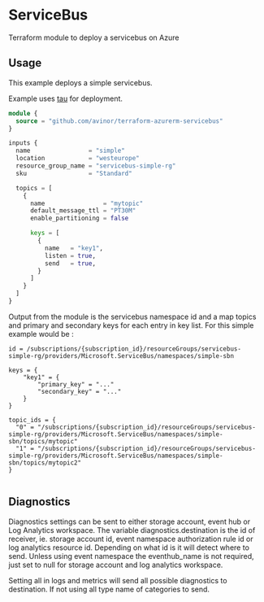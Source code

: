 # ServiceBus

Terraform module to deploy a servicebus on Azure 


## Usage

This example deploys a simple servicebus.

Example uses [tau](https://github.com/avinor/tau) for deployment.

```terraform
module {
  source = "github.com/avinor/terraform-azurerm-servicebus"
}

inputs {
  name                = "simple"
  location            = "westeurope"
  resource_group_name = "servicebus-simple-rg"
  sku                 = "Standard"

  topics = [
    {
      name                = "mytopic"
      default_message_ttl = "PT30M"
      enable_partitioning = false

      keys = [
        {
          name   = "key1",
          listen = true,
          send   = true,
        }
      ]
    }
  ]
}
```

Output from the module is the servicebus namespace id and a map topics and primary and secondary keys for each entry in key list.
For this simple example would be :
```
id = /subscriptions/{subscription_id}/resourceGroups/servicebus-simple-rg/providers/Microsoft.ServiceBus/namespaces/simple-sbn

keys = {
    "key1" = {
        "primary_key" = "..."
        "secondary_key" = "..."
    }
}

topic_ids = {
  "0" = "/subscriptions/{subscription_id}/resourceGroups/servicebus-simple-rg/providers/Microsoft.ServiceBus/namespaces/simple-sbn/topics/mytopic"
  "1" = "/subscriptions/{subscription_id}/resourceGroups/servicebus-simple-rg/providers/Microsoft.ServiceBus/namespaces/simple-sbn/topics/mytopic2"
}


```

## Diagnostics

Diagnostics settings can be sent to either storage account, event hub or Log Analytics workspace. The variable diagnostics.destination is the id of receiver, ie. storage account id, event namespace authorization rule id or log analytics resource id. Depending on what id is it will detect where to send. Unless using event namespace the eventhub_name is not required, just set to null for storage account and log analytics workspace.

Setting all in logs and metrics will send all possible diagnostics to destination. If not using all type name of categories to send.